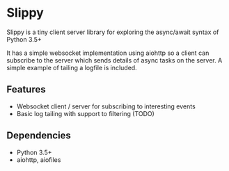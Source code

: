 Slippy
======

Slippy is a tiny client server library for exploring the async/await syntax of Python 3.5+

It has a simple websocket implementation using aiohttp so a client can subscribe to the server which sends details of async tasks on the server. A simple example of tailing a logfile is included.


## Features
- Websocket client / server for subscribing to interesting events
- Basic log tailing with support to filtering (TODO)


## Dependencies
- Python 3.5+
- aiohttp, aiofiles


